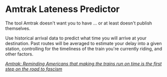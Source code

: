 Amtrak Lateness Predictor
===

The tool Amtrak doesn't want you to have … or at least doesn't publish themselves.

Use historical arrival data to predict what time you will arrive at your destination. Past routes will be averaged to estimate your delay into a given station, controlling for the timeliness of the train you're currently riding, and other factors.

[_Amtrak: Reminding Americans that making the trains run on time is the first step on the road to fascism_](http://www.theonion.com/articles/improving-amtrak,8029/)

